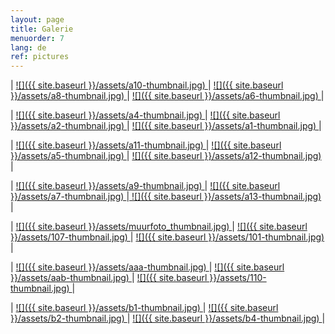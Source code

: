```yaml
---
layout: page
title: Galerie
menuorder: 7
lang: de
ref: pictures
---
```


| <a href="/assets/a10.jpg"> ![]({{ site.baseurl }}/assets/a10-thumbnail.jpg) </a> | <a href="/assets/a8.jpg"> ![]({{ site.baseurl }}/assets/a8-thumbnail.jpg) </a> | <a href="/assets/a6.jpg">  ![]({{ site.baseurl }}/assets/a6-thumbnail.jpg) </a> |

| <a href="/assets/a4.jpg"> ![]({{ site.baseurl }}/assets/a4-thumbnail.jpg) </a> | <a href="/assets/a2.jpg"> ![]({{ site.baseurl }}/assets/a2-thumbnail.jpg) </a> | <a href="/assets/a1.jpg">![]({{ site.baseurl }}/assets/a1-thumbnail.jpg) </a> |

| <a href="/assets/a11.jpg">  ![]({{ site.baseurl }}/assets/a11-thumbnail.jpg) </a> | <a href="/assets/a5.jpg"> ![]({{ site.baseurl }}/assets/a5-thumbnail.jpg) </a> | <a href="/assets/a12.jpg"> ![]({{ site.baseurl }}/assets/a12-thumbnail.jpg) </a>|

|  <a href="/assets/a9.jpg">  ![]({{ site.baseurl }}/assets/a9-thumbnail.jpg) </a> | <a href="/assets/a7.jpg"> ![]({{ site.baseurl }}/assets/a7-thumbnail.jpg) </a>|<a href="/assets/a13.jpg"> ![]({{ site.baseurl }}/assets/a13-thumbnail.jpg) </a>|

| <a href="/assets/muurfoto.jpg"> ![]({{ site.baseurl }}/assets/muurfoto_thumbnail.jpg) </a> | <a href="/assets/107.jpg"> ![]({{ site.baseurl }}/assets/107-thumbnail.jpg) </a> | <a href="/assets/101.jpg">![]({{ site.baseurl }}/assets/101-thumbnail.jpg) </a> |

| <a href="/assets/aaa.jpg"> ![]({{ site.baseurl }}/assets/aaa-thumbnail.jpg) </a> | <a href="/assets/aab.jpg"> ![]({{ site.baseurl }}/assets/aab-thumbnail.jpg) </a> | <a href="/assets/110.jpg">  ![]({{ site.baseurl }}/assets/110-thumbnail.jpg) </a> |

|  <a href="/assets/b1.jpg">  ![]({{ site.baseurl }}/assets/b1-thumbnail.jpg) </a> |  <a href="/assets/b2.jpg"> ![]({{ site.baseurl }}/assets/b2-thumbnail.jpg) </a> | <a href="/assets/b4.jpg"> ![]({{ site.baseurl }}/assets/b4-thumbnail.jpg) </a>|

